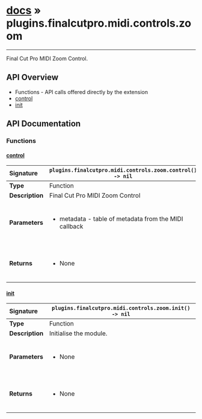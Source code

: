 # [docs](index.md) » plugins.finalcutpro.midi.controls.zoom
---

Final Cut Pro MIDI Zoom Control.

## API Overview
* Functions - API calls offered directly by the extension
 * [control](#control)
 * [init](#init)

## API Documentation

### Functions

#### [control](#control)
| <span style="float: left;">**Signature**</span> | <span style="float: left;">`plugins.finalcutpro.midi.controls.zoom.control() -> nil` </span>                                                          |
| -----------------------------------------------------|---------------------------------------------------------------------------------------------------------|
| **Type**                                             | Function                                                                                         |
| **Description**                                      | Final Cut Pro MIDI Zoom Control                                                                                         |
| **Parameters**                                       | <ul><br /><li>metadata - table of metadata from the MIDI callback</li><br /></ul>                                        |
| **Returns**                                          | <ul><br /><li>None</li><br /></ul>                                           |

#### [init](#init)
| <span style="float: left;">**Signature**</span> | <span style="float: left;">`plugins.finalcutpro.midi.controls.zoom.init() -> nil` </span>                                                          |
| -----------------------------------------------------|---------------------------------------------------------------------------------------------------------|
| **Type**                                             | Function                                                                                         |
| **Description**                                      | Initialise the module.                                                                                         |
| **Parameters**                                       | <ul><br /><li>None</li><br /></ul>                                        |
| **Returns**                                          | <ul><br /><li>None</li><br /></ul>                                           |

